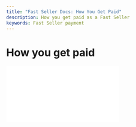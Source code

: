 ```yaml
---
title: "Fast Seller Docs: How You Get Paid"
description: How you get paid as a Fast Seller
keywords: Fast Seller payment
---
```


# How you get paid

<embed src="/reusables/for-sellers/_how-you-get-paid.md" />

